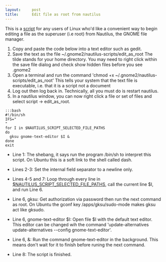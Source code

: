 ```yaml
---
layout:     post
title:      Edit file as root from nautilus
---
```



This is a [script](http://en.wikipedia.org/wiki/Scripting_language) for any users of Linux who'd like a convenient way to begin editing a file as the superuser (i.e root) from Nautilus, the GNOME file manager.

 1.  Copy and paste the code below into a text editor such as gedit.
 2.  Save the text as the file ~/.gnome2/nautilus-scripts/edit_as_root The tilde stands for your home directory. You may need to right click within the save file dialog and check show hidden files before you see .gnome2
 3.  Open a terminal and run the command 'chmod +x ~/.gnome2/nautilus-scripts/edit_as_root' This tells your system that the text file is executable, i.e. that it is a script not a document
 4.  Log out then log back in. Technically, all you must do is restart nautilus.
 5.  In a nautilus window, you can now right click a file or set of files and select script -> edit_as_root.

	:::bash
	#!/bin/sh
	IFS="
	"
	for I in $NAUTILUS_SCRIPT_SELECTED_FILE_PATHS
	do
	  gksu gnome-text-editor $I &
	done
	exit



*  Line 1: The shebang, it says run the program /bin/sh to interpret this script. On Ubuntu this is a soft link to the shell called dash.

*  Lines 2-3: Set the internal field separator to a newline only.

*  Lines 4-5 and 7: Loop through every line in [$NAUTILUS_SCRIPT_SELECTED_FILE_PATHS](https///help.ubuntu.com/community/NautilusScriptsHowto#head-c5b169381fecc7fca6463ddb4dbe712fdd4f9080), call the current line $I, and run Line 6.

*  Line 6, gksu: Get authorization via password then run the next command as root. On Ubuntu the gconf key /apps/gksu/sudo-mode makes gksu act like gksudo.

*  Line 6, gnome-text-editor $I: Open file $I with the default text editor. This editor can be changed wih the command 'update-alternatives update-alternatives --config gnome-text-editor'.

*  Line 6, &: Run the command gnome-text-editor in the background. This means don't wait for it to finish before runing the next command.

*  Line 8: The script is finished.




